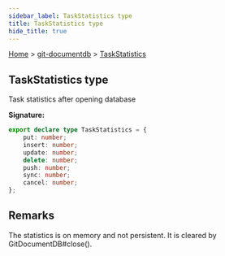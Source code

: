 ```yaml
---
sidebar_label: TaskStatistics type
title: TaskStatistics type
hide_title: true
---
```


[Home](./index.md) &gt; [git-documentdb](./git-documentdb.md) &gt; [TaskStatistics](./git-documentdb.taskstatistics.md)

## TaskStatistics type

Task statistics after opening database

<b>Signature:</b>

```typescript
export declare type TaskStatistics = {
    put: number;
    insert: number;
    update: number;
    delete: number;
    push: number;
    sync: number;
    cancel: number;
};
```

## Remarks

The statistics is on memory and not persistent. It is cleared by GitDocumentDB\#close().

